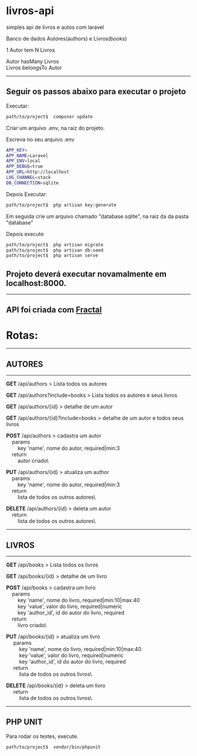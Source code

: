 # livros-api
simples api de livros e autos com laravel

Banco de dados
Autores(authors)  e Livros(books)

1 Autor tem N Livros

Autor hasMany Livros\
Livros belongsTo Autor

----------------------------------------------------------------------
Seguir os passos abaixo para executar o projeto
----------------------------------------------------------------------
Executar:
```bash
path/to/project$  composer update
```
Criar um arquivo .env, na raiz do projeto.

Escreva no seu arquivo .env
```bash
APP_KEY=
APP_NAME=Laravel
APP_ENV=local
APP_DEBUG=true
APP_URL=http://localhost
LOG_CHANNEL=stack
DB_CONNECTION=sqlite
```
Depois
Executar:
```bash
path/to/project$  php artisan key:generate
```

Em seguida crie um arquivo chamado "database.sqlite", na raiz da da pasta "database"

Depois execute

```bash
path/to/project$  php artisan migrate
path/to/project$  php artisan db:seed
path/to/project$  php artisan serve
```
## Projeto deverá executar novamalmente em localhost:8000.

----------------------------------------------------------------------
API foi criada com [Fractal](https://github.com/spatie/laravel-fractal)
----------------------------------------------------------------------


# Rotas:
----------------------------------------------------------------------
## AUTORES
----------------------------------------------------------------------

**GET** /api/authors > Lista todos os autores

**GET** /api/authors?include=books > Lista todos os autores e seus livros

**GET** /api/authors/{id} > detalhe de um autor

**GET** /api/authors/{id}?include=books > detalhe de um autor e todos seus livros

**POST** /api/authors > cadastra um autor\
&nbsp;&nbsp;&nbsp;&nbsp;params\
&nbsp;&nbsp;&nbsp;&nbsp;&nbsp;&nbsp;&nbsp;&nbsp;key 'name',  nome do autor, required|min:3\
&nbsp;&nbsp;&nbsp;&nbsp;return\
&nbsp;&nbsp;&nbsp;&nbsp;&nbsp;&nbsp;&nbsp;&nbsp;autor criado\

**PUT** /api/authors/{id} > atualiza um author\
  &nbsp;&nbsp;&nbsp;&nbsp;params\
    &nbsp;&nbsp;&nbsp;&nbsp;&nbsp;&nbsp;&nbsp;&nbsp;key 'name',  nome do autor, required|min:3\
  &nbsp;&nbsp;&nbsp;&nbsp;return\
    &nbsp;&nbsp;&nbsp;&nbsp;&nbsp;&nbsp;&nbsp;&nbsp;lista de todos os outros autores\

**DELETE** /api/authors/{id} > deleta um autor\
  &nbsp;&nbsp;&nbsp;&nbsp;return\
    &nbsp;&nbsp;&nbsp;&nbsp;&nbsp;&nbsp;&nbsp;&nbsp;lista de todos os outros autores\

----------------------------------------------------------------------
## LIVROS
----------------------------------------------------------------------

**GET** /api/books > Lista todos os livros

**GET** /api/books/{id} > detalhe de um livro

**POST** /api/books > cadastra um livro\
  &nbsp;&nbsp;&nbsp;&nbsp;params\
    &nbsp;&nbsp;&nbsp;&nbsp;&nbsp;&nbsp;&nbsp;&nbsp;key 'name',  nome do livro, required|min:10|max:40\
    &nbsp;&nbsp;&nbsp;&nbsp;&nbsp;&nbsp;&nbsp;&nbsp;key 'value',  valor do livro, required|numeric\
    &nbsp;&nbsp;&nbsp;&nbsp;&nbsp;&nbsp;&nbsp;&nbsp;key 'author_id',  id do autor do livro, required\
  &nbsp;&nbsp;&nbsp;&nbsp;return\
    &nbsp;&nbsp;&nbsp;&nbsp;&nbsp;&nbsp;&nbsp;&nbsp;livro criado\

**PUT** /api/books/{id} > atualiza um livro\
 &nbsp;&nbsp;&nbsp;&nbsp; params\
  &nbsp;&nbsp;&nbsp;&nbsp;&nbsp;&nbsp;&nbsp;&nbsp;  key 'name',  nome do livro, required|min:10|max:40\
 &nbsp;&nbsp;&nbsp;&nbsp;&nbsp;&nbsp;&nbsp;&nbsp;   key 'value',  valor do livro, required|numeric\
   &nbsp;&nbsp;&nbsp;&nbsp;&nbsp;&nbsp;&nbsp;&nbsp; key 'author_id',  id do autor do livro, required\
 &nbsp;&nbsp;&nbsp;&nbsp; return\
  &nbsp;&nbsp;&nbsp;&nbsp;&nbsp;&nbsp;&nbsp;&nbsp;  lista de todos os outros livros\

**DELETE** /api/books/{id} > deleta um livro\
 &nbsp;&nbsp;&nbsp;&nbsp; return\
  &nbsp;&nbsp;&nbsp;&nbsp;&nbsp;&nbsp;&nbsp;&nbsp;  lista de todos os outros livros\

----------------------------------------------------------------------
PHP UNIT
----------------------------------------------------------------------

Para rodar os testes, execute.

```bash
path/to/project$  vendor/bin/phpunit
```

